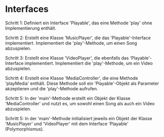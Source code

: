 # Interfaces
Schritt 1: Definiert ein Interface 'Playable', das eine Methode 'play' ohne Implementierung enthält.

Schritt 2: Erstellt eine Klasse 'MusicPlayer', die das 'Playable'-Interface implementiert. Implementiert die 'play'-Methode, um einen Song abzuspielen.

Schritt 3: Erstellt eine Klasse 'VideoPlayer', die ebenfalls das 'Playable'-Interface implementiert. Implementiert die 'play'-Methode, um ein Video abzuspielen.

Schritt 4: Erstellt eine Klasse 'MediaController', die eine Methode 'playMedia' enthält. Diese Methode soll ein 'Playable'-Objekt als Parameter akzeptieren und die 'play'-Methode aufrufen.

Schritt 5: In der 'main'-Methode erstellt ein Objekt der Klasse 'MediaController' und nutzt es, um sowohl einen Song als auch ein Video abzuspielen.

Schritt 5: In der 'main'-Methode initialisiert jeweils ein Objekt der Klasse 'MusicPlayer' und 'VideoPlayer' mit dem Interface 'Playable' (Polymorphismus).
